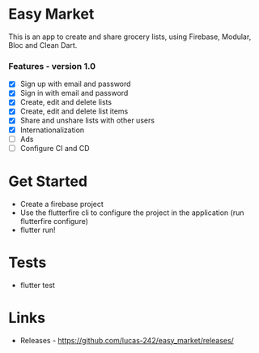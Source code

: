 # Easy Market

This is an app to create and share grocery lists, using Firebase, Modular, Bloc and Clean Dart.

### Features - version 1.0

- [x] Sign up with email and password
- [x] Sign in with email and password
- [x] Create, edit and delete lists
- [x] Create, edit and delete list items
- [x] Share and unshare lists with other users
- [x] Internationalization
- [ ] Ads
- [ ] Configure CI and CD

# Get Started

- Create a firebase project
- Use the flutterfire cli to configure the project in the application (run flutterfire configure)
- flutter run!

# Tests

- flutter test

# Links 

- Releases - https://github.com/lucas-242/easy_market/releases/